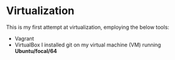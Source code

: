 # Virtualization
  This is my first attempt at virtualization, employing the below tools:
- Vagrant
- VirtualBox
I installed git on my virtual machine (VM) running **Ubuntu/focal/64**
